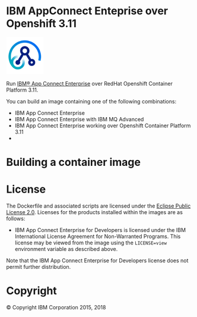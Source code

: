 # IBM AppConnect Enteprise over Openshift 3.11


<img src="./app_connect_light_256x256.png" width="100" alt="IBM ACE logo"/>

Run [IBM® App Connect Enterprise](https://www.ibm.com/cloud/app-connect/enterprise) over RedHat Openshift Container Platform 3.11.

You can build an image containing one of the following combinations:
- IBM App Connect Enterprise
- IBM App Connect Enterprise with IBM MQ Advanced
- IBM App Connect Enterprise working over Openshift Container Platform 3.11
- 

# Building a container image


# License

The Dockerfile and associated scripts are licensed under the [Eclipse Public License 2.0](LICENSE). Licenses for the products installed within the images are as follows:

 - IBM App Connect Enterprise for Developers is licensed under the IBM International License Agreement for Non-Warranted Programs. This license may be viewed from the image using the `LICENSE=view` environment variable as described above.

Note that the IBM App Connect Enterprise for Developers license does not permit further distribution.

# Copyright

© Copyright IBM Corporation 2015, 2018
